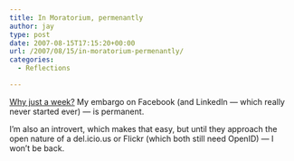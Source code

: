 ```yaml
---
title: In Moratorium, permenantly
author: jay
type: post
date: 2007-08-15T17:15:20+00:00
url: /2007/08/15/in-moratorium-permenantly/
categories:
  - Reflections

---
```

[Why just a week?][1] My embargo on Facebook (and LinkedIn — which really never started ever) — is permanent.

I’m also an introvert, which makes that easy, but until they approach the open nature of a del.icio.us or Flickr (which both still need OpenID) — I won’t be back.

 [1]: http://blog.k1v1n.com/2007/08/facebook-free-week-crap-i-missed-memo.html